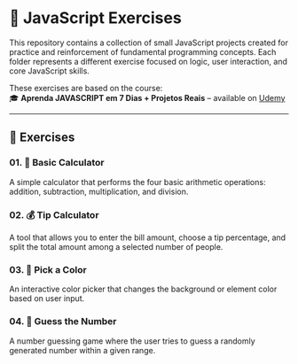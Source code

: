 # 🧠 JavaScript Exercises

This repository contains a collection of small JavaScript projects created for practice and reinforcement of fundamental programming concepts. Each folder represents a different exercise focused on logic, user interaction, and core JavaScript skills.

These exercises are based on the course:  
🎓 **Aprenda JAVASCRIPT em 7 Dias + Projetos Reais** – available on [Udemy](https://www.udemy.com/course/aprenda-javascript-em-7-dias/?couponCode=MT250915G3)

---

## 📁 Exercises

### 01. 🔢 Basic Calculator
A simple calculator that performs the four basic arithmetic operations: addition, subtraction, multiplication, and division.

### 02. 💰 Tip Calculator
A tool that allows you to enter the bill amount, choose a tip percentage, and split the total amount among a selected number of people.

### 03. 🎨 Pick a Color
An interactive color picker that changes the background or element color based on user input.

### 04. 🎯 Guess the Number
A number guessing game where the user tries to guess a randomly generated number within a given range.
